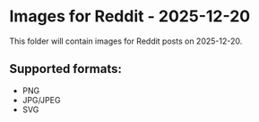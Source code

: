 # Images for Reddit - 2025-12-20

This folder will contain images for Reddit posts on 2025-12-20.

## Supported formats:
- PNG
- JPG/JPEG
- SVG
